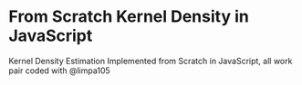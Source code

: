 # From Scratch Kernel Density in JavaScript
Kernel Density Estimation Implemented from Scratch in JavaScript, all work pair coded with @limpa105
